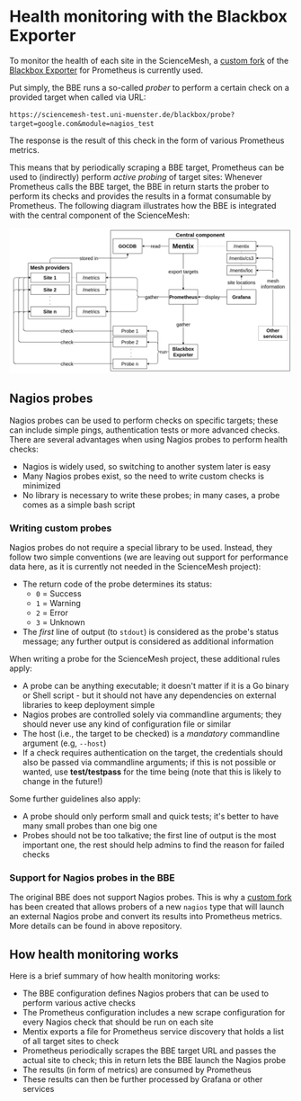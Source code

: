 # Health monitoring with the Blackbox Exporter
To monitor the health of each site in the ScienceMesh, a [custom fork](https://github.com/Daniel-WWU-IT/blackbox_exporter) of the [Blackbox Exporter](https://github.com/prometheus/blackbox_exporter) for Prometheus is currently used.

Put simply, the BBE runs a so-called _prober_ to perform a certain check on a provided target when called via URL:
```
https://sciencemesh-test.uni-muenster.de/blackbox/probe?target=google.com&module=nagios_test
```
The response is the result of this check in the form of various Prometheus metrics.

This means that by periodically scraping a BBE target, Prometheus can be used to (indirectly) perform _active probing_ of target sites: Whenever Prometheus calls the BBE target, the BBE in return starts the prober to perform its checks and provides the results in a format consumable by Prometheus. The following diagram illustrates how the BBE is integrated with the central component of the ScienceMesh:

![Mentix flow](../docs/mentix/mentix_flow.png)

## Nagios probes
Nagios probes can be used to perform checks on specific targets; these can include simple pings, authentication tests or more advanced checks. There are several advantages when using Nagios probes to perform health checks:

- Nagios is widely used, so switching to another system later is easy
- Many Nagios probes exist, so the need to write custom checks is minimized
- No library is necessary to write these probes; in many cases, a probe comes as a simple bash script

### Writing custom probes
Nagios probes do not require a special library to be used. Instead, they follow two simple conventions (we are leaving out support for performance data here, as it is currently not needed in the ScienceMesh project):

- The return code of the probe determines its status:
  - `0` = Success
  - `1` = Warning
  - `2` = Error
  - `3` = Unknown
- The _first_ line of output (to `stdout`) is considered as the probe's status message; any further output is considered as additional information

When writing a probe for the ScienceMesh project, these additional rules apply:

- A probe can be anything executable; it doesn't matter if it is a Go binary or Shell script - but it should not have any dependencies on external libraries to keep deployment simple
- Nagios probes are controlled solely via commandline arguments; they should never use any kind of configuration file or similar
- The host (i.e., the target to be checked) is a _mandatory_ commandline argument (e.g, `--host`)
- If a check requires authentication on the target, the credentials should also be passed via commandline arguments; if this is not possible or wanted, use **test/testpass** for the time being (note that this is likely to change in the future!)

Some further guidelines also apply:

- A probe should only perform small and quick tests; it's better to have many small probes than one big one
- Probes should not be too talkative; the first line of output is the most important one, the rest should help admins to find the reason for failed checks

### Support for Nagios probes in the BBE
The original BBE does not support Nagios probes. This is why a [custom fork](https://github.com/Daniel-WWU-IT/blackbox_exporter) has been created that allows probers of a new `nagios` type that will launch an external Nagios probe and convert its results into Prometheus metrics. More details can be found in above repository.

## How health monitoring works
Here is a brief summary of how health monitoring works:

- The BBE configuration defines Nagios probers that can be used to perform various active checks
- The Prometheus configuration includes a new scrape configuration for every Nagios check that should be run on each site
- Mentix exports a file for Prometheus service discovery that holds a list of all target sites to check
- Prometheus periodically scrapes the BBE target URL and passes the actual site to check; this in return lets the BBE launch the Nagios probe
- The results (in form of metrics) are consumed by Prometheus
- These results can then be further processed by Grafana or other services
